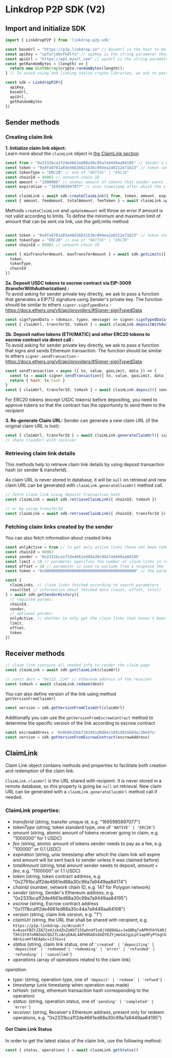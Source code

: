 # Linkdrop P2P SDK (V2)
## Import and initialize SDK
```js
import { LinkdropP2P } from 'linkdrop-p2p-sdk'

const baseUrl = "https://p2p.linkdrop.io" // baseUrl is the host to be used to generate claim URLs. Required
const apiKey = "spfurjdmvfkdlfo" // apiKey is the string parameter that will be passed to headers as Bearer token ("authorization" header). Not required. Default value: null
const apiUrl = "https://api.myurl.com" // apiUrl is the string parameter that will be used as request url prefix for endpoints. Not required. Default value: https://escrow-api.linkdrop.io/v2
const getRandomBytes = (length) => { 
  return new Uint8Array(crypto.randomBytes(length));
} // To avoid using and linking native crypto libraries, we ask to pass a random bytes generation function. Required

const sdk = LinkdropP2P({
  apiKey,
  baseUrl,
  apiUrl,
  getRandomBytes
}) 
```

## Sender methods
### Creating claim link
**1. Initialize claim link object:**  
Learn more about the `claimLink` object in [the ClaimLink section](#claimlink-properties)
```js
const from = "0x2331bca1f2de4661ed88a30c99a7a9449aa84195" // Sender's Ethereum address
const token = "0x0fa8781a83e46826621b3bc094ea2a0212e71b23" // token contract address
const tokenType = "ERC20" // one of "NATIVE" | "ERC20" 
const chainId = 80001 // network chain ID
const amount = "1000000" // atomic amount of tokens that sender wants to send (before fees)
const expiration = "1695985897077" // unix timestamp after which the claim link will expire and amount will be sent back to sender unless it was claimed before. Optional param, it not passed, it's going to be set to 15 days from now, 

const claimLink = await sdk.createClaimLink({ from, token, amount, expiration, chainId, tokenType })
const { amount, feeAmount, totalAmount, feeToken } = await claimLink.updateAmount(amount)
```
Methods `createClaimLink` and `updateAmount` will throw an error if amount is not valid according to limits.
To define the minimum and maximum limit of amount that can be sent via link, use the getLimits method
```js

const token = "0x0fa8781a83e46826621b3bc094ea2a0212e71b23" // token contract address. Not required if tokenType is NATIVE
const tokenType = "ERC20" // one of "NATIVE" | "ERC20" 
const chainId = 80001 // network chain ID

const { minTransferAmount, maxTransferAmount } = await sdk.getLimits({
  token,
  tokenType,
  chainId
})

```

**2a. Deposit USDC tokens to escrow contract via EIP-3009 (transferWithAuthorization) :**  
To avoid asking for sender private key directly, we ask to pass a function that generates a EIP712 signature using Sender's private key. The function should be similar to ethers `signer.signTypedData` - https://docs.ethers.org/v6/api/providers/#Signer-signTypedData
```js
const signTypedData = (domain, types, message) => signer.signTypedData(domain, types, message)
const { claimUrl, transferId, txHash } = await claimLink.depositWithAuthorization({ signTypedData }) 
```

**2b. Deposit native tokens (ETH/MATIC) and other ERC20 tokens to escrow contract via direct call :**  
To avoid asking for sender private key directly, we ask to pass a function that signs and sends Ethereum transaction. The function should be similar to ethers `signer.sendTransaction` - https://docs.ethers.org/v6/api/providers/#Signer-signTypedData
```js
const sendTransaction = async ({ to, value, gasLimit, data }) => { 
  const tx = await signer.sendTransaction({ to, value, gasLimit, data })
  return { hash: tx.hash }
}
const { claimUrl, transferId, txHash } = await claimLink.deposit({ sendTransaction }) 
```
For ERC20 tokens (except USDC tokens) before depositing, you need to approve tokens so that the contract has the opportunity to send them to the recipient

**3. Re-generate Claim URL:**
Sender can generate a new claim URL (if the original claim URL is lost):
```js
const { claimUrl, transferId } = await claimLink.generateClaimUrl({ signTypedData })
// share claimUrl with receiver
```
### Retrieving claim link details
This methods help to retrieve claim link details by using deposit transaction hash (or sender & transferId). 

As claim URL is never stored in database, it will be `null` on retrieval and new claim URL can be generated with `claimLink.generateClaimUrl` method call. 
```js
// fetch claim link using deposit transaction hash
const claimLink = await sdk.retrieveClaimLink({ chainId, txHash }) 

// or by using transferId
const claimLink = await sdk.retrieveClaimLink({ chainId, transferId }) 
```

### Fetching claim links created by the sender

You can also fetch information about created links
```js
const onlyActive = true // to get only active links (have not been redeemed or refunded yet) set parameter to true
const chainId = 80001
const sender = '0x2331bca1f2de4661ed88a30c99a7a9449aa84195'
const limit = 10 // parameter specifies the number of claim links in response. Not required. Default: 100
const offset = 10 // parameter is used to exclude from a response the first N claim links. Not required. Default: 0
const token = "0x0000000000000000000000000000000000000000" // the parameter defines claim links related to which token address should be found. Not required. By default, the search will be performed on all token addresses

const {
  claimLinks, // claim links fetched according to search parameters
  resultSet // information about fetched data (count, offset, total)
} = await sdk.getSenderHistory({
  // required params:
  chainId,
  sender,
  // optional params:
  onlyActive, // whether to only get the claim links that haven't been redeemed/refunded yet 
  limit,
  offset,
  token
}) 
```

## Receiver methods
```js
// claim link contains all needed info to render the claim page
const claimLink = await sdk.getClaimLink(claimUrl)

// const dest = "0x123..134" // ethereum address of the receiver
const txHash = await claimLink.redeem(dest)
```

You can also define version of the link using method `getVersionFromClaimUrl`
```js
const version = sdk.getVersionFromClaimUrl(claimUrl)
```

Additionally you can use the `getVersionFromEscrowContract` method to determine the specific version of the link according to escrow contract
```js
const escrowAddress = '0x0b962bbbf101941d0d0ec1041d01668dac36647a'
const version = sdk.getVersionFromEscrowContract(escrowAddress)
```


## ClaimLink
Claim Link object contains methods and properties to facilitate both creation and redemption of the claim link. 
  
`ClaimLink.claimUrl` is the URL shared with recipient. It is never stored in a remote database, so this property is going be `null` on retrieval. New claim URL can be generated with a `claimLink.generateClaimUrl` method call if needed.  

### ClaimLink properties:
- _transferId_ (string, transfer unique id, e.g. "1695985897077")
- _tokenType_ (string, token standard type, one of `'NATIVE' | 'ERC20'`)
- _amount_ (string, atomic amount of tokens receiver going to claim, e.g. "1000000" for 1 USDC)
- _fee_ (string, atomic amount of tokens sender needs to pay as a fee, e.g. "100000" or 0.1 USDC)
- _expiration_ (string, unix timestamp after which the claim link will expire and amount will be sent back to sender unless it was claimed before)
- _totalAmount_ (string, total amount sender needs to deposit, _amount_ + _fee_, e.g. "1100000" or 1.1 USDC)
- _token_ (string, token contract address, e.g. "0x2791bca1f2de4661ed88a30c99a7a9449aa84174")
- _chainId_ (number, network chain ID, e.g. 147 for Polygon network)
- _sender_ (string, Sender's Ethereum address, e.g. "0x2331bca1f2de4661ed88a30c99a7a9449aa84195")
- _escrow_ (string, Escrow contract address "0x1111bca1f2de4661ed88a30c44a7a9449aa84106")
- _version_ (string, claim link version, e.g. "1")
- _claimUrl_ (string, the URL that shall be shared with recipient, e.g. `https://p2p.linkdrop.io/#/usdc?k=8uoxFBZtJZA72xHJzkdZnZoKbT15Swhn4f5z6jV8Q9U&s=JeGDRq7xAPRYhhYkXRJTXh1St97nRN2m2CQG27LzAnyEA4L4APm9GbDx6kDYEZYjmeGdJgyLpY1ap9FyPtogtG48r&i=mYfAE4p&c=137&v=1`
- _status_ (string, claim link status, one of `'created' | 'depositing' | 'deposited' | 'redeemed'| 'redeeming' | 'error' | 'refunded' | 'refunding' | 'cancelled'`)
- _operations_ (array of operations related to the claim link)

_operation_:  
 - _type_: (string, operation type, one of `'deposit' | 'redeem' | 'refund'`)
 - _timestamp_ (unix timestamp when operation was made)
 - _txHash_: (string, ethereum transaction hash corresponding to the operation)
 - _status_: (string, operation status, one of `'pending' | 'completed' | 'error'`)
 - _receiver_: (string, Receiver's Ethereum address, present only for redeem operations, e.g. "0x2331bca1f2de4661ed88a30c99a7a9449aa84195")

#### Get Claim Link Status
In order to get the latest status of the claim link, use the following method: 
```js
const { status, operations } = await claimLink.getStatus()
```
